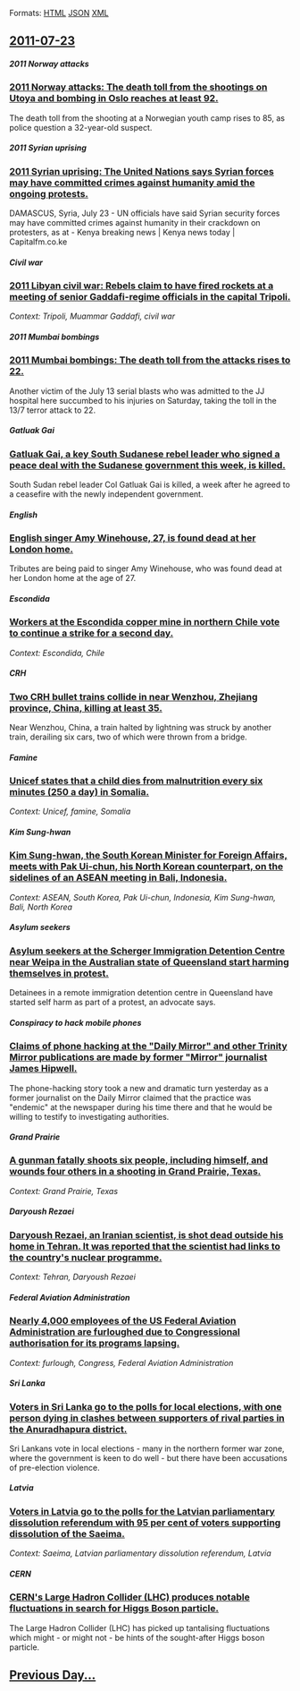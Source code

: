 
Formats: [HTML](2011/07/23/index.html)  [JSON](2011/07/23/index.json)  [XML](2011/07/23/index.xml)  

## [2011-07-23](/news/2011/07/23/index.md)

##### 2011 Norway attacks
### [2011 Norway attacks: The death toll from the shootings on Utoya and bombing in Oslo reaches at least 92. ](/news/2011/07/23/2011-norway-attacks-the-death-toll-from-the-shootings-on-uta-ya-and-bombing-in-oslo-reaches-at-least-92.md)
The death toll from the shooting at a Norwegian youth camp rises to 85, as police question a 32-year-old suspect.

##### 2011 Syrian uprising
### [2011 Syrian uprising: The United Nations says Syrian forces may have committed crimes against humanity amid the ongoing protests. ](/news/2011/07/23/2011-syrian-uprising-the-united-nations-says-syrian-forces-may-have-committed-crimes-against-humanity-amid-the-ongoing-protests.md)
DAMASCUS, Syria, July 23 - UN officials have said Syrian security forces may have committed crimes against humanity in their crackdown on protesters, as at - Kenya breaking news | Kenya news today | Capitalfm.co.ke

##### Civil war
### [2011 Libyan civil war: Rebels claim to have fired rockets at a meeting of senior Gaddafi-regime officials in the capital Tripoli. ](/news/2011/07/23/2011-libyan-civil-war-rebels-claim-to-have-fired-rockets-at-a-meeting-of-senior-gaddafi-regime-officials-in-the-capital-tripoli.md)
_Context: Tripoli, Muammar Gaddafi, civil war_

##### 2011 Mumbai bombings
### [2011 Mumbai bombings: The death toll from the attacks rises to 22. ](/news/2011/07/23/2011-mumbai-bombings-the-death-toll-from-the-attacks-rises-to-22.md)
Another victim of the July 13 serial blasts who was admitted to the JJ hospital here succumbed to his injuries on Saturday, taking the toll in the 13/7 terror attack to 22.

##### Gatluak Gai
### [Gatluak Gai, a key South Sudanese rebel leader who signed a peace deal with the Sudanese government this week, is killed. ](/news/2011/07/23/gatluak-gai-a-key-south-sudanese-rebel-leader-who-signed-a-peace-deal-with-the-sudanese-government-this-week-is-killed.md)
South Sudan rebel leader Col Gatluak Gai is killed, a week after he agreed to a ceasefire with the newly independent government.

##### English
### [English singer Amy Winehouse, 27, is found dead at her London home. ](/news/2011/07/23/english-singer-amy-winehouse-27-is-found-dead-at-her-london-home.md)
Tributes are being paid to singer Amy Winehouse, who was found dead at her London home at the age of 27.

##### Escondida
### [Workers at the Escondida copper mine in northern Chile vote to continue a strike for a second day. ](/news/2011/07/23/workers-at-the-escondida-copper-mine-in-northern-chile-vote-to-continue-a-strike-for-a-second-day.md)
_Context: Escondida, Chile_

##### CRH
### [Two CRH bullet trains collide in near Wenzhou, Zhejiang province, China, killing at least 35. ](/news/2011/07/23/two-crh-bullet-trains-collide-in-near-wenzhou-zhejiang-province-china-killing-at-least-35.md)
Near Wenzhou, China, a train halted by lightning was struck by another train, derailing six cars, two of which were thrown from a bridge.

##### Famine
### [Unicef states that a child dies from malnutrition every six minutes (250 a day) in Somalia. ](/news/2011/07/23/unicef-states-that-a-child-dies-from-malnutrition-every-six-minutes-250-a-day-in-somalia.md)
_Context: Unicef, famine, Somalia_

##### Kim Sung-hwan
### [Kim Sung-hwan, the South Korean Minister for Foreign Affairs, meets with Pak Ui-chun, his North Korean counterpart, on the sidelines of an ASEAN meeting in Bali, Indonesia. ](/news/2011/07/23/kim-sung-hwan-the-south-korean-minister-for-foreign-affairs-meets-with-pak-ui-chun-his-north-korean-counterpart-on-the-sidelines-of-an-a.md)
_Context: ASEAN, South Korea, Pak Ui-chun, Indonesia, Kim Sung-hwan, Bali, North Korea_

##### Asylum seekers
### [Asylum seekers at the Scherger Immigration Detention Centre near Weipa in the Australian state of Queensland start harming themselves in protest. ](/news/2011/07/23/asylum-seekers-at-the-scherger-immigration-detention-centre-near-weipa-in-the-australian-state-of-queensland-start-harming-themselves-in-pro.md)
Detainees in a remote immigration detention centre in Queensland have started self harm as part of a protest, an advocate says.

##### Conspiracy to hack mobile phones
### [Claims of phone hacking at the "Daily Mirror" and other Trinity Mirror publications are made by former "Mirror" journalist James Hipwell. ](/news/2011/07/23/claims-of-phone-hacking-at-the-daily-mirror-and-other-trinity-mirror-publications-are-made-by-former-mirror-journalist-james-hipwell.md)
The phone-hacking story took a new and dramatic turn yesterday as a former journalist on the Daily Mirror claimed that the practice was &quot;endemic&quot; at the newspaper during his time there and that he would be willing to testify to investigating authorities.

##### Grand Prairie
### [A gunman fatally shoots six people, including himself, and wounds four others in a shooting in Grand Prairie, Texas. ](/news/2011/07/23/a-gunman-fatally-shoots-six-people-including-himself-and-wounds-four-others-in-a-shooting-in-grand-prairie-texas.md)
_Context: Grand Prairie, Texas_

##### Daryoush Rezaei
### [Daryoush Rezaei, an Iranian scientist, is shot dead outside his home in Tehran. It was reported that the scientist had links to the country's nuclear programme. ](/news/2011/07/23/daryoush-rezaei-an-iranian-scientist-is-shot-dead-outside-his-home-in-tehran-it-was-reported-that-the-scientist-had-links-to-the-country.md)
_Context: Tehran, Daryoush Rezaei_

##### Federal Aviation Administration
### [Nearly 4,000 employees of the US Federal Aviation Administration are furloughed due to Congressional authorisation for its programs lapsing. ](/news/2011/07/23/nearly-4-000-employees-of-the-us-federal-aviation-administration-are-furloughed-due-to-congressional-authorisation-for-its-programs-lapsing.md)
_Context: furlough, Congress, Federal Aviation Administration_

##### Sri Lanka
### [Voters in Sri Lanka go to the polls for local elections, with one person dying in clashes between supporters of rival parties in the Anuradhapura district. ](/news/2011/07/23/voters-in-sri-lanka-go-to-the-polls-for-local-elections-with-one-person-dying-in-clashes-between-supporters-of-rival-parties-in-the-anuradh.md)
Sri Lankans vote in local elections - many in the northern former war zone, where the government is keen to do well - but there have been accusations of pre-election violence.

##### Latvia
### [Voters in Latvia go to the polls for the Latvian parliamentary dissolution referendum with 95 per cent of voters supporting dissolution of the Saeima. ](/news/2011/07/23/voters-in-latvia-go-to-the-polls-for-the-latvian-parliamentary-dissolution-referendum-with-95-per-cent-of-voters-supporting-dissolution-of-t.md)
_Context: Saeima, Latvian parliamentary dissolution referendum, Latvia_

##### CERN
### [CERN's Large Hadron Collider (LHC) produces notable fluctuations in search for Higgs Boson particle. ](/news/2011/07/23/cern-s-large-hadron-collider-lhc-produces-notable-fluctuations-in-search-for-higgs-boson-particle.md)
The Large Hadron Collider (LHC) has picked up tantalising fluctuations which might - or might not - be hints of the sought-after Higgs boson particle.

## [Previous Day...](/news/2011/07/22/index.md)

